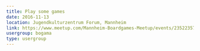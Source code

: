 ```yaml
---
title: Play some games
date: 2016-11-13
location: Jugendkulturzentrum Forum, Mannheim
link: https://www.meetup.com/Mannheim-Boardgames-Meetup/events/235223571/
usergroup: bogama
type: usergroup
---
```

